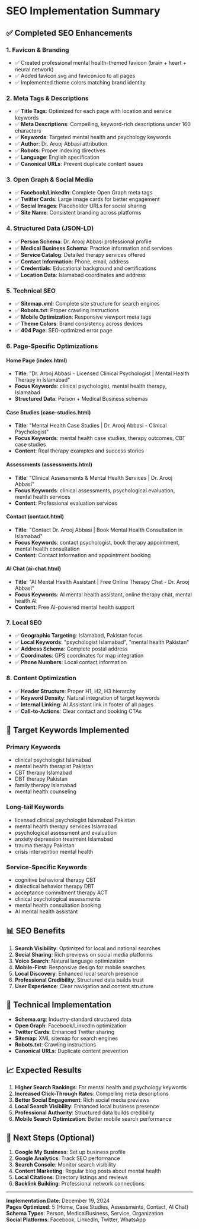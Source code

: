 # SEO Implementation Summary

## ✅ Completed SEO Enhancements

### 1. **Favicon & Branding**
- ✅ Created professional mental health-themed favicon (brain + heart + neural network)
- ✅ Added favicon.svg and favicon.ico to all pages
- ✅ Implemented theme colors matching brand identity

### 2. **Meta Tags & Descriptions**
- ✅ **Title Tags**: Optimized for each page with location and service keywords
- ✅ **Meta Descriptions**: Compelling, keyword-rich descriptions under 160 characters
- ✅ **Keywords**: Targeted mental health and psychology keywords
- ✅ **Author**: Dr. Arooj Abbasi attribution
- ✅ **Robots**: Proper indexing directives
- ✅ **Language**: English specification
- ✅ **Canonical URLs**: Prevent duplicate content issues

### 3. **Open Graph & Social Media**
- ✅ **Facebook/LinkedIn**: Complete Open Graph meta tags
- ✅ **Twitter Cards**: Large image cards for better engagement
- ✅ **Social Images**: Placeholder URLs for social sharing
- ✅ **Site Name**: Consistent branding across platforms

### 4. **Structured Data (JSON-LD)**
- ✅ **Person Schema**: Dr. Arooj Abbasi professional profile
- ✅ **Medical Business Schema**: Practice information and services
- ✅ **Service Catalog**: Detailed therapy services offered
- ✅ **Contact Information**: Phone, email, address
- ✅ **Credentials**: Educational background and certifications
- ✅ **Location Data**: Islamabad coordinates and address

### 5. **Technical SEO**
- ✅ **Sitemap.xml**: Complete site structure for search engines
- ✅ **Robots.txt**: Proper crawling instructions
- ✅ **Mobile Optimization**: Responsive viewport meta tags
- ✅ **Theme Colors**: Brand consistency across devices
- ✅ **404 Page**: SEO-optimized error page

### 6. **Page-Specific Optimizations**

#### Home Page (index.html)
- **Title**: "Dr. Arooj Abbasi - Licensed Clinical Psychologist | Mental Health Therapy in Islamabad"
- **Focus Keywords**: clinical psychologist, mental health therapy, Islamabad
- **Structured Data**: Person + Medical Business schemas

#### Case Studies (case-studies.html)
- **Title**: "Mental Health Case Studies | Dr. Arooj Abbasi - Clinical Psychologist"
- **Focus Keywords**: mental health case studies, therapy outcomes, CBT case studies
- **Content**: Real therapy examples and success stories

#### Assessments (assessments.html)
- **Title**: "Clinical Assessments & Mental Health Services | Dr. Arooj Abbasi"
- **Focus Keywords**: clinical assessments, psychological evaluation, mental health services
- **Content**: Professional evaluation services

#### Contact (contact.html)
- **Title**: "Contact Dr. Arooj Abbasi | Book Mental Health Consultation in Islamabad"
- **Focus Keywords**: contact psychologist, book therapy appointment, mental health consultation
- **Content**: Contact information and appointment booking

#### AI Chat (ai-chat.html)
- **Title**: "AI Mental Health Assistant | Free Online Therapy Chat - Dr. Arooj Abbasi"
- **Focus Keywords**: AI mental health assistant, online therapy chat, mental health AI
- **Content**: Free AI-powered mental health support

### 7. **Local SEO**
- ✅ **Geographic Targeting**: Islamabad, Pakistan focus
- ✅ **Local Keywords**: "psychologist Islamabad", "mental health Pakistan"
- ✅ **Address Schema**: Complete postal address
- ✅ **Coordinates**: GPS coordinates for map integration
- ✅ **Phone Numbers**: Local contact information

### 8. **Content Optimization**
- ✅ **Header Structure**: Proper H1, H2, H3 hierarchy
- ✅ **Keyword Density**: Natural integration of target keywords
- ✅ **Internal Linking**: AI Assistant link in footer of all pages
- ✅ **Call-to-Actions**: Clear contact and booking CTAs

## 🎯 Target Keywords Implemented

### Primary Keywords
- clinical psychologist Islamabad
- mental health therapist Pakistan
- CBT therapy Islamabad
- DBT therapy Pakistan
- family therapy Islamabad
- mental health counseling

### Long-tail Keywords
- licensed clinical psychologist Islamabad Pakistan
- mental health therapy services Islamabad
- psychological assessment and evaluation
- anxiety depression treatment Islamabad
- trauma therapy Pakistan
- crisis intervention mental health

### Service-Specific Keywords
- cognitive behavioral therapy CBT
- dialectical behavior therapy DBT
- acceptance commitment therapy ACT
- clinical psychological assessments
- mental health consultation booking
- AI mental health assistant

## 📊 SEO Benefits

1. **Search Visibility**: Optimized for local and national searches
2. **Social Sharing**: Rich previews on social media platforms
3. **Voice Search**: Natural language optimization
4. **Mobile-First**: Responsive design for mobile searches
5. **Local Discovery**: Enhanced local search presence
6. **Professional Credibility**: Structured data builds trust
7. **User Experience**: Clear navigation and content structure

## 🔧 Technical Implementation

- **Schema.org**: Industry-standard structured data
- **Open Graph**: Facebook/LinkedIn optimization
- **Twitter Cards**: Enhanced Twitter sharing
- **Sitemap**: XML sitemap for search engines
- **Robots.txt**: Crawling instructions
- **Canonical URLs**: Duplicate content prevention

## 📈 Expected Results

1. **Higher Search Rankings**: For mental health and psychology keywords
2. **Increased Click-Through Rates**: Compelling meta descriptions
3. **Better Social Engagement**: Rich social media previews
4. **Local Search Visibility**: Enhanced local business presence
5. **Professional Authority**: Structured data builds credibility
6. **Mobile Search Optimization**: Better mobile search performance

## 🚀 Next Steps (Optional)

1. **Google My Business**: Set up business profile
2. **Google Analytics**: Track SEO performance
3. **Search Console**: Monitor search visibility
4. **Content Marketing**: Regular blog posts about mental health
5. **Local Citations**: Directory listings and reviews
6. **Backlink Building**: Professional network connections

---

**Implementation Date**: December 19, 2024  
**Pages Optimized**: 5 (Home, Case Studies, Assessments, Contact, AI Chat)  
**Schema Types**: Person, MedicalBusiness, Service, Organization  
**Social Platforms**: Facebook, LinkedIn, Twitter, WhatsApp
